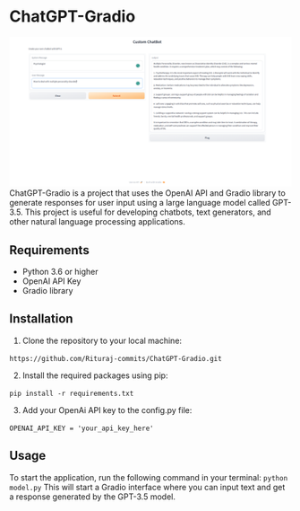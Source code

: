 # ChatGPT-Gradio
![](/asset/img.png)
ChatGPT-Gradio is a project that uses the OpenAI API and Gradio library to generate responses for user input using a large language model called GPT-3.5. This project is useful for developing chatbots, text generators, and other natural language processing applications.

## Requirements
- Python 3.6 or higher
- OpenAI API Key
- Gradio library

## Installation
1. Clone the repository to your local machine:

```https://github.com/Rituraj-commits/ChatGPT-Gradio.git```

2. Install the required packages using pip:
   
```pip install -r requirements.txt```

3. Add your OpenAi API key to the config.py file:
   
```OPENAI_API_KEY = 'your_api_key_here'```

## Usage
To start the application, run the following command in your terminal:
```python model.py```
This will start a Gradio interface where you can input text and get a response generated by the GPT-3.5 model.